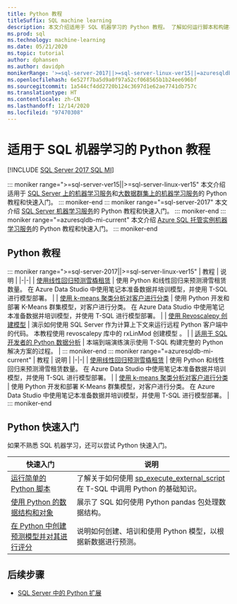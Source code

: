 ```yaml
---
title: Python 教程
titleSuffix: SQL machine learning
description: 本文介绍适用于 SQL 机器学习的 Python 教程。 了解如何运行脚本和构建机器学习模型。
ms.prod: sql
ms.technology: machine-learning
ms.date: 05/21/2020
ms.topic: tutorial
author: dphansen
ms.author: davidph
monikerRange: '>=sql-server-2017||>=sql-server-linux-ver15||=azuresqldb-mi-current'
ms.openlocfilehash: 6e527f7ba5d9a0f97a52cf068565b1b24ee696bf
ms.sourcegitcommit: 1a544cf4dd2720b124c3697d1e62ae7741db757c
ms.translationtype: HT
ms.contentlocale: zh-CN
ms.lasthandoff: 12/14/2020
ms.locfileid: "97470308"
---
```

# <a name="python-tutorials-for-sql-machine-learning"></a>适用于 SQL 机器学习的 Python 教程
[!INCLUDE [SQL Server 2017 SQL MI](../../includes/applies-to-version/sqlserver2017-asdbmi.md)]

::: moniker range=">=sql-server-ver15||>=sql-server-linux-ver15"
本文介绍适用于 [SQL Server 上的机器学习服务](../sql-server-machine-learning-services.md)和[大数据群集上的机器学习服务](../../big-data-cluster/machine-learning-services.md)的 Python 教程和快速入门。
::: moniker-end
::: moniker range="=sql-server-2017"
本文介绍 [SQL Server 机器学习服务](../sql-server-machine-learning-services.md)的 Python 教程和快速入门。
::: moniker-end
::: moniker range="=azuresqldb-mi-current"
本文介绍 [Azure SQL 托管实例机器学习服务](/azure/azure-sql/managed-instance/machine-learning-services-overview)的 Python 教程和快速入门。
::: moniker-end

<a name="bkmk_pythontutorials"></a>

## <a name="python-tutorials"></a>Python 教程

::: moniker range=">=sql-server-2017||>=sql-server-linux-ver15"
| 教程 | 说明 |
|-|-|
| [使用线性回归预测雪橇租赁](python-ski-rental-linear-regression.md) | 使用 Python 和线性回归来预测滑雪租赁数量。 在 Azure Data Studio 中使用笔记本准备数据并培训模型，并使用 T-SQL 进行模型部署。 |
| [使用 k-means 聚类分析对客户进行分类](python-clustering-model.md) | 使用 Python 开发和部署 K-Means 群集模型，对客户进行分类。 在 Azure Data Studio 中使用笔记本准备数据并培训模型，并使用 T-SQL 进行模型部署。 |
| [使用 Revoscalepy 创建模型](use-python-revoscalepy-to-create-model.md) | 演示如何使用 SQL Server 作为计算上下文来运行远程 Python 客户端中的代码。 本教程使用 revoscalepy 库中的 rxLinMod 创建模型 。 |
| [适用于 SQL 开发者的 Python 数据分析](python-taxi-classification-introduction.md) | 本端到端演练演示使用 T-SQL 构建完整的 Python 解决方案的过程。 |
::: moniker-end
::: moniker range="=azuresqldb-mi-current"
| 教程 | 说明 |
|-|-|
| [使用线性回归预测雪橇租赁](python-ski-rental-linear-regression.md) | 使用 Python 和线性回归来预测滑雪租赁数量。 在 Azure Data Studio 中使用笔记本准备数据并培训模型，并使用 T-SQL 进行模型部署。 |
| [使用 k-means 聚类分析对客户进行分类](python-clustering-model.md) | 使用 Python 开发和部署 K-Means 群集模型，对客户进行分类。 在 Azure Data Studio 中使用笔记本准备数据并培训模型，并使用 T-SQL 进行模型部署。 |
::: moniker-end

## <a name="python-quickstarts"></a>Python 快速入门

如果不熟悉 SQL 机器学习，还可以尝试 Python 快速入门。

| 快速入门 | 说明 |
|-|-|
| [运行简单的 Python 脚本](quickstart-python-create-script.md) | 了解关于如何使用 [sp_execute_external_script](../../relational-databases/system-stored-procedures/sp-execute-external-script-transact-sql.md) 在 T-SQL 中调用 Python 的基础知识。 |
| [使用 Python 的数据结构和对象](quickstart-python-data-structures.md) | 展示了 SQL 如何使用 Python pandas 包处理数据结构。 |
| [在 Python 中创建预测模型并对其进行评分](quickstart-python-train-score-model.md) | 说明如何创建、培训和使用 Python 模型，以根据新数据进行预测。 |

## <a name="next-steps"></a>后续步骤

+ [SQL Server 中的 Python 扩展](../concepts/extension-python.md)
